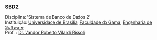 ### SBD2
Disciplina: 'Sistema de Banco de Dados 2'  
Instituição: [Universidade de Brasília](https://international.unb.br/), [Faculdade do Gama](https://fga.unb.br/), [Engenharia de Software](http://software.unb.br)  
Prof. : [Dr. Vandor Roberto Vilardi Rissoli](https://sigaa.unb.br/sigaa/public/docente/portal.jsf?siape=2102874)  

